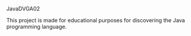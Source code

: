 JavaDVGA02

This project is made for educational purposes for discovering the Java programming language.  
